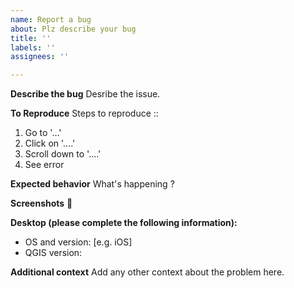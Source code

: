 ```yaml
---
name: Report a bug
about: Plz describe your bug
title: ''
labels: ''
assignees: ''

---
```


**Describe the bug**
Desribe the issue.

**To Reproduce**
Steps to reproduce ::
1. Go to '...'
2. Click on '....'
3. Scroll down to '....'
4. See error

**Expected behavior**
What's happening ?

**Screenshots**
📸

**Desktop (please complete the following information):**
 - OS and version: [e.g. iOS]
 - QGIS version:

**Additional context**
Add any other context about the problem here.
